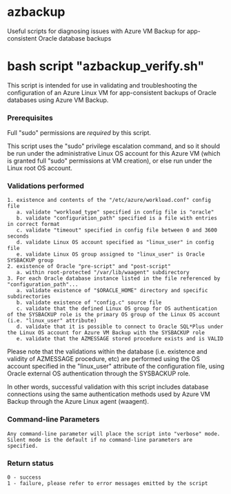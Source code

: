 # azbackup
Useful scripts for diagnosing issues with Azure VM Backup for app-consistent Oracle database backups

# bash script "azbackup_verify.sh"

This script is intended for use in validating and troubleshooting the configuration of an Azure Linux VM for app-consistent backups of Oracle databases using Azure VM Backup.

### Prerequisites

Full "sudo" permissions are *required* by this script.

This script uses the "sudo" privilege escalation command, and so it should be run under the administrative Linux OS account for this Azure VM (which is granted full "sudo" permissions at VM creation), or else run under the Linux root OS account.

### Validations performed

    1. existence and contents of the "/etc/azure/workload.conf" config file
       a. validate "workload_type" specified in config file is "oracle"
       b. validate "configuration_path" specified is a file with entries in correct format
       c. validate "timeout" specified in config file between 0 and 3600 seconds
       d. validate Linux OS account specified as "linux_user" in config file
       e. validate Linux OS group assigned to "linux_user" is Oracle SYSBACKUP group
    2. existence of Oracle "pre-script" and "post-script"
       a. within root-protected "/var/lib/waagent" subdirectory
    3. For each Oracle database instance listed in the file referenced by "configuration_path"...
       a. validate existence of "$ORACLE_HOME" directory and specific subdirectories
       b. validate existence of "config.c" source file
       c. validate that the defined Linux OS group for OS authentication of the SYSBACKUP role is the primary OS group of the Linux OS account (i.e. "linux_user" attribute)
       d. validate that it is possible to connect to Oracle SQL*Plus under the Linux OS account for Azure VM Backup with the SYSBACKUP role
       e. validate that the AZMESSAGE stored procedure exists and is VALID

Please note that the validations within the database (i.e. existence and validity of AZMESSAGE procedure, etc) are performed using the OS account specified in the "linux_user" attribute of the configuration file, using Oracle external OS authentication through the SYSBACKUP role.

In other words, successful validation with this script includes database connections using the same authentication methods used by Azure VM Backup through the Azure Linux agent (waagent).

### Command-line Parameters
    Any command-line parameter will place the script into "verbose" mode.  Silent mode is the default if no command-line parameters are specified.
       
### Return status
    0 - success
    1 - failure, please refer to error messages emitted by the script
